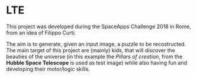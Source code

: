 # LTE

This project was developed during the SpaceApps Challenge 2018 in Rome, from an idea of Filippo Curti.

The aim is to generate, given an input image, a puzzle to be recostructed. The main target of this project are (mainly) kids,
that will discover the beauties of the universe (in this example the <i>Pillars of creation</i>, from the <b>Hubble Space Telescope</b>
is used as test image) while also having fun and developing their motor/logic skills.
